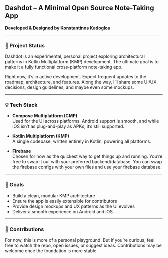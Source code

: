 
## Dashdot – A Minimal Open Source Note-Taking App  
**Developed & Designed by Konstantinos Kadoglou**

---

### 🚧 Project Status

Dashdot is an experimental, personal project exploring architectural patterns in Kotlin Multiplatform (KMP) development. The ultimate goal is to make it a fully functional cross-platform note-taking app.

Right now, it’s in active development. Expect frequent updates to the roadmap, architecture, and features. Along the way, I’ll share some UI/UX decisions, design guidelines, and maybe even some mockups.

---

### 💡 Tech Stack

- **Compose Multiplatform (CMP)**  
  Used for the UI across platforms. Android support is smooth, and while iOS isn’t as plug-and-play as APKs, it’s still supported.

- **Kotlin Multiplatform (KMP)**  
  A single codebase, written entirely in Kotlin, powering all platforms.

- **Firebase**  
  Chosen for now as the quickest way to get things up and running. You’re free to swap it out with your preferred backend/database. You can swap the firebase configs with your own files and use your firebase database. 

---

### 🧭 Goals

- Build a clean, modular KMP architecture
- Ensure the app is easily extensible for contributors
- Provide design mockups and UX patterns as the UI evolves
- Deliver a smooth experience on Android and iOS.

---

### 🤝 Contributions

For now, this is more of a personal playground. But if you’re curious, feel free to watch the repo, open issues, or suggest ideas. Contributions may be welcome once the foundation is more stable.
